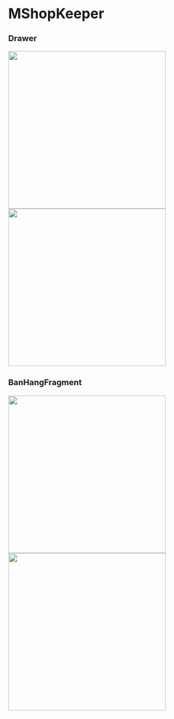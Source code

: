 # MShopKeeper
### Drawer
<img src="https://user-images.githubusercontent.com/58598679/155946545-d8fdea7e-8f8f-4992-92ec-af6c0006725f.png" width="320"/> <img src="https://user-images.githubusercontent.com/58598679/155949525-5c8a59ea-a3f4-4fc1-8c13-17de8d37cabe.png" width="320"/>

### BanHangFragment
<img src="https://user-images.githubusercontent.com/58598679/155948456-190f2444-87fd-4a22-9831-c2ea7f60f1f5.png" width="320"/> <img 
src="https://user-images.githubusercontent.com/58598679/155947266-641ed6cb-d868-4853-adf1-6e02d71fc2d3.png" width="320"/>

